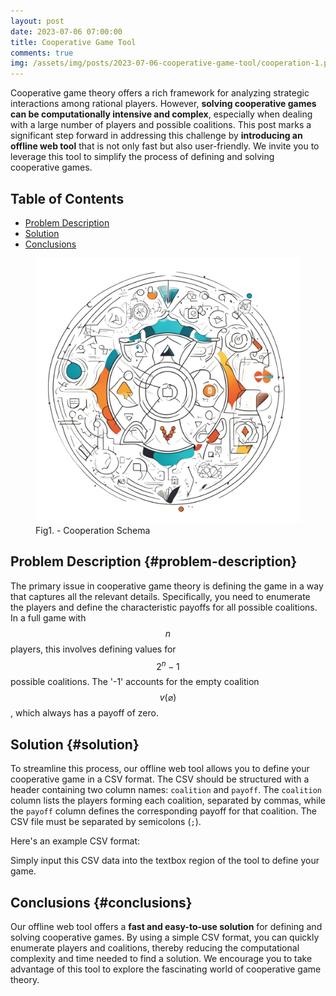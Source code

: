 ```yaml
---
layout: post
date: 2023-07-06 07:00:00
title: Cooperative Game Tool
comments: true
img: /assets/img/posts/2023-07-06-cooperative-game-tool/cooperation-1.png
---
```


Cooperative game theory offers a rich framework for analyzing strategic interactions among rational players. However, **solving cooperative games can be computationally intensive and complex**, especially when dealing with a large number of players and possible coalitions. This post marks a significant step forward in addressing this challenge by **introducing an offline web tool** that is not only fast but also user-friendly. We invite you to leverage this tool to simplify the process of defining and solving cooperative games.

## Table of Contents

-   [Problem Description](#problem-description)
-   [Solution](#solution)
-   [Conclusions](#conclusions)

<figure>
	<img src="/assets/img/posts/2023-07-06-cooperative-game-tool/cooperation-1.png" alt=""> 
	<figcaption>Fig1. - Cooperation Schema</figcaption>
</figure>

## Problem Description {#problem-description}

The primary issue in cooperative game theory is defining the game in a way that captures all the relevant details. Specifically, you need to enumerate the players and define the characteristic payoffs for all possible coalitions. In a full game with $$n$$ players, this involves defining values for $$2^n - 1$$ possible coalitions. The '-1' accounts for the empty coalition $$v(\varnothing)$$, which always has a payoff of zero.

## Solution {#solution}

To streamline this process, our offline web tool allows you to define your cooperative game in a CSV format. The CSV should be structured with a header containing two column names: `coalition` and `payoff`. The `coalition` column lists the players forming each coalition, separated by commas, while the `payoff` column defines the corresponding payoff for that coalition. The CSV file must be separated by semicolons (`;`).

Here's an example CSV format:

<div id="cooperative-game-tool-react-app"></div>

Simply input this CSV data into the textbox region of the tool to define your game.

## Conclusions {#conclusions}

Our offline web tool offers a **fast and easy-to-use solution** for defining and solving cooperative games. By using a simple CSV format, you can quickly enumerate players and coalitions, thereby reducing the computational complexity and time needed to find a solution. We encourage you to take advantage of this tool to explore the fascinating world of cooperative game theory.
